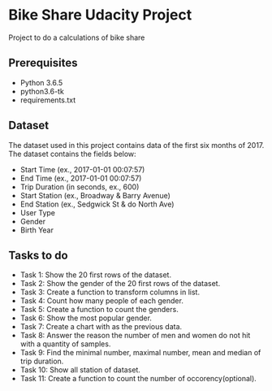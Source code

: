 # Bike Share Udacity Project
Project to do a calculations of bike share 

## Prerequisites
* Python 3.6.5
* python3.6-tk
* requirements.txt
 
 ## Dataset
 The dataset used in this project contains data of the first six months of 2017. The dataset contains the fields below:
 * Start Time (ex., 2017-01-01 00:07:57)
 * End Time (ex., 2017-01-01 00:07:57)
 * Trip Duration (in seconds, ex., 600)
 * Start Station (ex., Broadway & Barry Avenue)
 * End Station (ex., Sedgwick St & do North Ave)
 * User Type
 * Gender
 * Birth Year
 
 ## Tasks to do
* Task 1: Show the 20 first rows of the dataset.
* Task 2: Show the gender of the 20 first rows of the dataset.
* Task 3: Create a function to transform columns in list.
* Task 4: Count how many people of each gender.
* Task 5: Create a function to count the genders.
* Task 6: Show the most popular gender.
* Task 7: Create a chart with as the previous data.
* Task 8: Answer the reason the number of men and women do not hit with a quantity of samples.
* Task 9: Find the minimal number, maximal number, mean and median of trip duration.
* Task 10: Show all station of dataset.
* Task 11: Create a function to count the number of occorency(optional).
